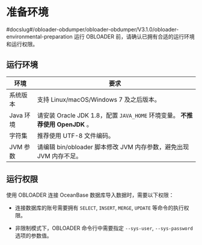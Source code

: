 准备环境 
=========================
#docslug#/obloader-obdumper/obloader-obdumper/V3.1.0/obloader-environmental-preparation
运行 OBLOADER 前，请确认已拥有合适的运行环境和运行权限。

运行环境 
-------------------------



| **环境**  |                            **要求**                            |
|---------|--------------------------------------------------------------|
| 系统版本    | 支持 Linux/macOS/Windows 7 及之后版本。                              |
| Java 环境 | 请安装  Oracle JDK 1.8，配置 `JAVA_HOME` 环境变量。 **不推荐使用 OpenJDK** 。 |
| 字符集     | 推荐使用 UTF-8 文件编码。                                             |
| JVM 参数  | 请编辑 bin/obloader 脚本修改 JVM 内存参数，避免出现 JVM 内存不足。                |



运行权限 
-------------------------

使用 OBLOADER 连接 OceanBase 数据库导入数据时，需要以下权限：

* 连接数据库的账号需要拥有 `SELECT`, `INSERT`, `MERGE`, `UPDATE` 等命令的执行权限。

  

* 非限制模式下，OBLOADER 命令行中需要指定 `--sys-user`, `--sys-password` 选项的参数值。

  



